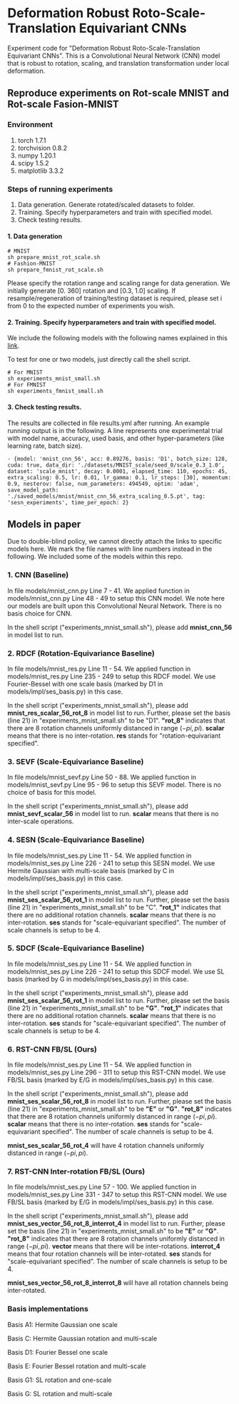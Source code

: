 # Deformation Robust Roto-Scale-Translation Equivariant CNNs

Experiment code for "Deformation Robust Roto-Scale-Translation Equivariant CNNs". This is a Convolutional Neural Network (CNN) model that is robust to rotation, scaling, and translation transformation under local deformation. 

## Reproduce experiments on Rot-scale MNIST and Rot-scale Fasion-MNIST
### Environment
1. torch 1.7.1
2. torchvision 0.8.2
3. numpy 1.20.1
4. scipy 1.5.2
5. matplotlib 3.3.2

### Steps of running experiments
1. Data generation. Generate rotated/scaled datasets to folder. 
2. Training. Specify hyperparameters and train with specified model. 
3. Check testing results. 

#### 1. Data generation
```
# MNIST
sh prepare_mnist_rot_scale.sh
# Fashion-MNIST
sh prepare_fmnist_rot_scale.sh
```
Please specify the rotation range and scaling range for data generation. We initially generate [0. 360] rotation and [0.3, 1.0] scaling. If resample/regeneration of training/testing dataset is required, please set i from 0 to the expected number of experiments you wish. 

#### 2. Training. Specify hyperparameters and train with specified model. 
We include the following models with the following names explained in this [link](https://github.com/gaoliyao/sesn/wiki/Model-and-their-names). 

To test for one or two models, just directly call the shell script. 
```
# For MNIST
sh experiments_mnist_small.sh
# For FMNIST
sh experiments_fmnist_small.sh
```

#### 3. Check testing results. 
The results are collected in file results.yml after running. An example running output is in the following. A line represents one experimental trial with model name, accuracy, used basis, and other hyper-parameters (like learning rate, batch size). 

```
- {model: 'mnist_cnn_56', acc: 0.89276, basis: 'D1', batch_size: 128, cuda: true, data_dir: './datasets/MNIST_scale/seed_0/scale_0.3_1.0', dataset: 'scale_mnist', decay: 0.0001, elapsed_time: 110, epochs: 45, extra_scaling: 0.5, lr: 0.01, lr_gamma: 0.1, lr_steps: [30], momentum: 0.9, nesterov: false, num_parameters: 494549, optim: 'adam', save_model_path: './saved_models/mnist/mnist_cnn_56_extra_scaling_0.5.pt', tag: 'sesn_experiments', time_per_epoch: 2}
```

## Models in paper
Due to double-blind policy, we cannot directly attach the links to specific models here. We mark the file names with line numbers instead in the following. We included some of the models within this repo. 

### 1. CNN (Baseline)

In file models/mnist_cnn.py Line 7 - 41. We applied function in models/mnist_cnn.py Line 48 - 49 to setup this CNN model. We note here our models are built upon this Convolutional Neural Network. There is no basis choice for CNN. 

In the shell script ("experiments_mnist_small.sh"), please add **mnist_cnn_56** in model list to run. 

### 2. RDCF (Rotation-Equivariance Baseline)

In file models/mnist_res.py Line 11 - 54. We applied function in models/mnist_res.py Line 235 - 249 to setup this RDCF model. We use Fourier-Bessel with one scale basis (marked by D1 in models/impl/ses_basis.py) in this case. 

In the shell script ("experiments_mnist_small.sh"), please add **mnist_res_scalar_56_rot_8** in model list to run. Further, please set the basis (line 21) in "experiments_mnist_small.sh" to be "D1". **"rot_8"** indicates that there are 8 rotation channels uniformly distanced in range $(-pi, pi)$. **scalar** means that there is no inter-rotation. **res** stands for "rotation-equivariant specified". 

### 3. SEVF (Scale-Equivariance Baseline)

In file models/mnist_sevf.py Line 50 - 88. We applied function in models/mnist_sevf.py Line 95 - 96 to setup this SEVF model. There is no choice of basis for this model. 

In the shell script ("experiments_mnist_small.sh"), please add **mnist_sevf_scalar_56** in model list to run. **scalar** means that there is no inter-scale operations. 

### 4. SESN (Scale-Equivariance Baseline)

In file models/mnist_ses.py Line 11 - 54. We applied function in models/mnist_ses.py Line 226 - 241 to setup this SESN model. We use Hermite Gaussian with multi-scale basis (marked by C in models/impl/ses_basis.py) in this case. 

In the shell script ("experiments_mnist_small.sh"), please add **mnist_ses_scalar_56_rot_1** in model list to run. Further, please set the basis (line 21) in "experiments_mnist_small.sh" to be "C". **"rot_1"** indicates that there are no additional rotation channels. **scalar** means that there is no inter-rotation. **ses** stands for "scale-equivariant specified". The number of scale channels is setup to be 4. 

### 5. SDCF (Scale-Equivariance Baseline)

In file models/mnist_ses.py Line 11 - 54. We applied function in models/mnist_ses.py Line 226 - 241 to setup this SDCF model. We use SL basis (marked by G in models/impl/ses_basis.py) in this case. 

In the shell script ("experiments_mnist_small.sh"), please add **mnist_ses_scalar_56_rot_1** in model list to run. Further, please set the basis (line 21) in "experiments_mnist_small.sh" to be **"G"**. **"rot_1"** indicates that there are no additional rotation channels. **scalar** means that there is no inter-rotation. **ses** stands for "scale-equivariant specified". The number of scale channels is setup to be 4. 

### 6. RST-CNN FB/SL (Ours)

In file models/mnist_ses.py Line 11 - 54. We applied function in models/mnist_ses.py Line 296 - 311 to setup this RST-CNN model. We use FB/SL basis (marked by E/G in models/impl/ses_basis.py) in this case. 

In the shell script ("experiments_mnist_small.sh"), please add **mnist_ses_scalar_56_rot_8** in model list to run. Further, please set the basis (line 21) in "experiments_mnist_small.sh" to be **"E"** or **"G"**. **"rot_8"** indicates that there are 8 rotation channels uniformly distanced in range $(-pi, pi)$. **scalar** means that there is no inter-rotation. **ses** stands for "scale-equivariant specified". The number of scale channels is setup to be 4. 

**mnist_ses_scalar_56_rot_4** will have 4 rotation channels uniformly distanced in range $(-pi, pi)$.

### 7. RST-CNN Inter-rotation FB/SL (Ours)

In file models/mnist_ses.py Line 57 - 100. We applied function in models/mnist_ses.py Line 331 - 347 to setup this RST-CNN model. We use FB/SL basis (marked by E/G in models/impl/ses_basis.py) in this case. 

In the shell script ("experiments_mnist_small.sh"), please add **mnist_ses_vector_56_rot_8_interrot_4** in model list to run. Further, please set the basis (line 21) in "experiments_mnist_small.sh" to be **"E"** or **"G"**. **"rot_8"** indicates that there are 8 rotation channels uniformly distanced in range $(-pi, pi)$. **vector** means that there will be inter-rotations. **interrot_4** means that four rotation channels will be inter-rotated. **ses** stands for "scale-equivariant specified". The number of scale channels is setup to be 4. 

**mnist_ses_vector_56_rot_8_interrot_8** will have all rotation channels being inter-rotated. 


### Basis implementations
Basis A1: Hermite Gaussian one scale

Basis C: Hermite Gaussian rotation and multi-scale

Basis D1: Fourier Bessel one scale

Basis E: Fourier Bessel rotation and multi-scale

Basis G1: SL rotation and one-scale

Basis G: SL rotation and multi-scale
